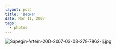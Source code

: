 ```yaml
---
layout: post
title: 'Весна'
date: Mar 11, 2007
tags:
  - photos
---
```


![Sapegin-Artem-20D-2007-03-08-278-7862-lj.jpg](upload://Sapegin-Artem-20D-2007-03-08-278-7862-lj.jpg)
